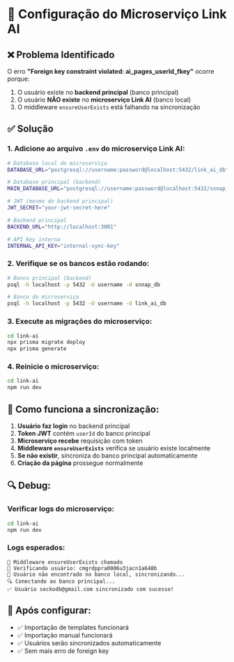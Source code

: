 # 🔧 Configuração do Microserviço Link AI

## ❌ Problema Identificado

O erro **"Foreign key constraint violated: ai_pages_userId_fkey"** ocorre porque:

1. O usuário existe no **backend principal** (banco principal)
2. O usuário **NÃO existe** no **microserviço Link AI** (banco local)
3. O middleware `ensureUserExists` está falhando na sincronização

## ✅ Solução

### **1. Adicione ao arquivo `.env` do microserviço Link AI:**

```bash
# Database local do microserviço
DATABASE_URL="postgresql://username:password@localhost:5432/link_ai_db"

# Database principal (backend)
MAIN_DATABASE_URL="postgresql://username:password@localhost:5432/snnap_db"

# JWT (mesmo do backend principal)
JWT_SECRET="your-jwt-secret-here"

# Backend principal
BACKEND_URL="http://localhost:3001"

# API Key interna
INTERNAL_API_KEY="internal-sync-key"
```

### **2. Verifique se os bancos estão rodando:**

```bash
# Banco principal (backend)
psql -h localhost -p 5432 -U username -d snnap_db

# Banco do microserviço
psql -h localhost -p 5432 -U username -d link_ai_db
```

### **3. Execute as migrações do microserviço:**

```bash
cd link-ai
npx prisma migrate deploy
npx prisma generate
```

### **4. Reinicie o microserviço:**

```bash
cd link-ai
npm run dev
```

## 🎯 **Como funciona a sincronização:**

1. **Usuário faz login** no backend principal
2. **Token JWT** contém `userId` do banco principal
3. **Microserviço recebe** requisição com token
4. **Middleware `ensureUserExists`** verifica se usuário existe localmente
5. **Se não existir**, sincroniza do banco principal automaticamente
6. **Criação da página** prossegue normalmente

## 🔍 **Debug:**

### **Verificar logs do microserviço:**
```bash
cd link-ai
npm run dev
```

### **Logs esperados:**
```
🔄 Middleware ensureUserExists chamado
👤 Verificando usuário: cmgrdppra0006u3jacn1a648b
🔄 Usuário não encontrado no banco local, sincronizando...
🔍 Conectando ao banco principal...
✅ Usuário seckodb@gmail.com sincronizado com sucesso!
```

## 🚀 **Após configurar:**

- ✅ Importação de templates funcionará
- ✅ Importação manual funcionará
- ✅ Usuários serão sincronizados automaticamente
- ✅ Sem mais erro de foreign key


